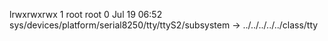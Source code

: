 lrwxrwxrwx 1 root root 0 Jul 19 06:52 sys/devices/platform/serial8250/tty/ttyS2/subsystem -> ../../../../../class/tty

